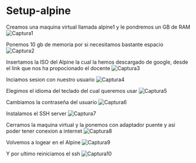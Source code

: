 # Setup-alpine

Creamos una maquina virtual llamada alpine1 y le pondremos un GB de RAM
![Captura1](https://user-images.githubusercontent.com/91874404/166205423-515d3ae7-bc7e-4ab9-b006-73668aa765bb.PNG)

Ponemos 10 gb de memoria por si necesitamos bastante espacio
![Captura2](https://user-images.githubusercontent.com/91874404/166205645-2d478f81-6f89-4981-9c35-cd7d3a79acd0.PNG)

Insertamos la ISO del Alpine la cual la hemos descargado de google, desde el link que nos ha propocionado el docente
![Captura3](https://user-images.githubusercontent.com/91874404/166205831-51396f06-cda2-4f07-8b5d-363bb9b39430.PNG)

Inciamos sesion con nuestro usuario
![Captura4](https://user-images.githubusercontent.com/91874404/166205946-c94ee052-d017-4a54-bedd-9cbf0211cfaa.PNG)

Elegimos el idioma del teclado del cual queremos usar
![Captura5](https://user-images.githubusercontent.com/91874404/166206124-8b1fbec8-1fb7-48b4-a550-86f7a16ae36e.PNG)

Cambiamos la contraseña del usuario
![Captura6](https://user-images.githubusercontent.com/91874404/166206183-f0866d80-fa29-4fd8-a80c-9b722c9857f0.PNG)

Instalamos el SSH server
![Captura7](https://user-images.githubusercontent.com/91874404/166206426-f2ff7400-265a-460d-81d4-a12ec1da4d8e.PNG)

Cerramos la maquina virtual y la ponemos con adaptador puente y asi poder tener conexion a internet
![Captura8](https://user-images.githubusercontent.com/91874404/166206545-a04e53e9-326e-46d4-9c03-82a45935ca34.PNG)

Volvemos a logear en el Alpine
![Captura9](https://user-images.githubusercontent.com/91874404/166206626-fd2cfad3-bd2c-4340-9d82-ad769067a86e.PNG)

Y por ultimo reiniciamos el ssh
![Captura10](https://user-images.githubusercontent.com/91874404/166206670-5dabff55-d0ca-482a-bcc5-017b8715e67d.PNG)
